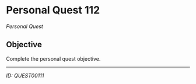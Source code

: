 # Personal Quest 112

*Personal Quest*

## Objective
Complete the personal quest objective.

---
*ID: QUEST00111*